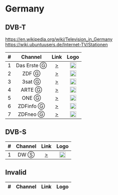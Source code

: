 <h1>Germany</h1>

<h2>DVB-T</h2>

https://en.wikipedia.org/wiki/Television_in_Germany
https://wiki.ubuntuusers.de/Internet-TV/Stationen

| #   | Channel        | Link  | Logo |
|:---:|:--------------:|:-----:|:-----:
| 1   | Das Erste Ⓖ   | [>](https://mcdn.daserste.de/daserste/de/master_3628.m3u8) | <img height="20" src="https://i.imgur.com/kRq4CIF.png"/> |
| 2   | ZDF Ⓖ         | [>](http://zdf-hls-15.akamaized.net/hls/live/2016498/de/veryhigh/master.m3u8) | <img height="20" src="https://i.imgur.com/JosNLQ0.png"/> |
| 3   | 3sat Ⓖ        | [>](https://zdf-hls-18.akamaized.net/hls/live/2016501/dach/veryhigh/master.m3u8) | <img height="20" src="https://i.imgur.com/2r7GK0L.png"/> |
| 4   | ARTE Ⓖ        | [>](https://artelive-lh.akamaihd.net/i/artelive_de@393591/index_1_av-p.m3u8) | <img height="20" src="https://i.imgur.com/fojjpeg.png"/> |
| 5   | ONE Ⓖ         | [>](https://onelivestream-lh.akamaihd.net/i/one_livestream@568814/index_4_av-p.m3u8) | <img height="20" src="https://i.imgur.com/zu5gaQU.png"/> |
| 6   | ZDFinfo Ⓖ     | [>](https://zdf-hls-17.akamaized.net/hls/live/2016500/de/veryhigh/master.m3u8) | <img height="20" src="https://i.imgur.com/0jcN11J.png"/> |
| 7   | ZDFneo Ⓖ      | [>](https://zdf-hls-16.akamaized.net/hls/live/2016499/de/veryhigh/master.m3u8) | <img height="20" src="https://i.imgur.com/XMPIWeS.png"/> |

<h2>DVB-S</h2>

| #   | Channel        | Link  | Logo |
|:---:|:--------------:|:-----:|:-----:
| 1   | DW Ⓢ          | [>](https://dwstream6-lh.akamaihd.net/i/dwstream6_live@123962/index_1_av-b.m3u8) | <img height="20" src="https://i.imgur.com/A1xzjOI.png"/> 

<h2>Invalid</h2>

| #   | Channel        | Link  | Logo |
|:---:|:--------------:|:-----:|:-----:
